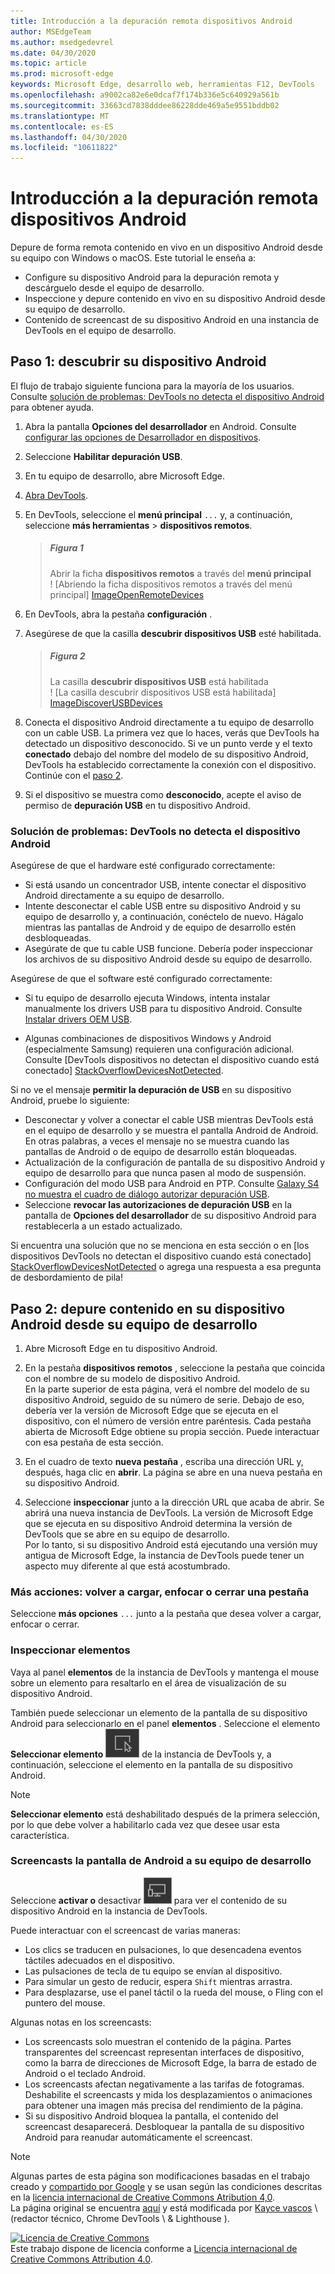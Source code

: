 ```yaml
---
title: Introducción a la depuración remota dispositivos Android
author: MSEdgeTeam
ms.author: msedgedevrel
ms.date: 04/30/2020
ms.topic: article
ms.prod: microsoft-edge
keywords: Microsoft Edge, desarrollo web, herramientas F12, DevTools
ms.openlocfilehash: a9002ca82e6e0dcaf7f174b336e5c640929a561b
ms.sourcegitcommit: 33663cd7838dddee86228dde469a5e9551bddb02
ms.translationtype: MT
ms.contentlocale: es-ES
ms.lasthandoff: 04/30/2020
ms.locfileid: "10611822"
---
```

<!-- Copyright Kayce Basques 

   Licensed under the Apache License, Version 2.0 (the "License");
   you may not use this file except in compliance with the License.
   You may obtain a copy of the License at

       https://www.apache.org/licenses/LICENSE-2.0

   Unless required by applicable law or agreed to in writing, software
   distributed under the License is distributed on an "AS IS" BASIS,
   WITHOUT WARRANTIES OR CONDITIONS OF ANY KIND, either express or implied.
   See the License for the specific language governing permissions and
   limitations under the License.  -->  




<!--
<style>
.devtools-inline {
  max-height: 1em;
  vertical-align: middle;
}
</style>
-->  
# Introducción a la depuración remota dispositivos Android   



Depure de forma remota contenido en vivo en un dispositivo Android desde su equipo con Windows o macOS.  Este tutorial le enseña a:  

*   Configure su dispositivo Android para la depuración remota y descárguelo desde el equipo de desarrollo.  
*   Inspeccione y depure contenido en vivo en su dispositivo Android desde su equipo de desarrollo.  
*   Contenido de screencast de su dispositivo Android en una instancia de DevTools en el equipo de desarrollo.  

<!--
> ##### Figure 1  
> Remote Debugging lets you inspect a page running on an Android device from your development machine  
> ![Remote Debugging lets you inspect a page running on an Android device from your development machine][ImageRemoteDebugging]  -->

## Paso 1: descubrir su dispositivo Android   

El flujo de trabajo siguiente funciona para la mayoría de los usuarios.  Consulte [solución de problemas: DevTools no detecta el dispositivo Android](#troubleshooting-devtools-is-not-detecting-the-android-device) para obtener ayuda.  

1.  Abra la pantalla **Opciones del desarrollador** en Android.  Consulte [configurar las opciones de Desarrollador en dispositivos](https://developer.android.com/studio/debug/dev-options.html).  
1.  Seleccione **Habilitar depuración USB**.  
1.  En tu equipo de desarrollo, abre Microsoft Edge.  
1.  [Abra DevTools][DevToolsOpen].  
1.  En DevTools, seleccione el **menú principal** `...` y, a continuación, seleccione **más herramientas**  >  **dispositivos remotos**.  
    
    > ##### Figura 1  
    > Abrir la ficha **dispositivos remotos** a través del **menú principal**  
    > ! [Abriendo la ficha dispositivos remotos a través del menú principal] [ImageOpenRemoteDevices]  

1.  En DevTools, abra la pestaña **configuración** .  

1.  Asegúrese de que la casilla **descubrir dispositivos USB** esté habilitada.  
    
    > ##### Figura 2  
    > La casilla **descubrir dispositivos USB** está habilitada  
    > ! [La casilla descubrir dispositivos USB está habilitada] [ImageDiscoverUSBDevices]  

1.  Conecta el dispositivo Android directamente a tu equipo de desarrollo con un cable USB.  La primera vez que lo haces, verás que DevTools ha detectado un dispositivo desconocido.  Si ve un punto verde y el texto **conectado** debajo del nombre del modelo de su dispositivo Android, DevTools ha establecido correctamente la conexión con el dispositivo.  Continúe con el [paso 2](#step-2-debug-content-on-your-android-device-from-your-development-machine).  
    <!--
    > ##### Figure 4  
    > The **Remote Devices** tab has successfully detected an unknown device that is pending authorization  
    > ![The Remote Devices tab has successfully detected an unknown device that is pending authorization][ImageUnknownDevice]  -->

1.  Si el dispositivo se muestra como **desconocido**, acepte el aviso de permiso de **depuración USB** en tu dispositivo Android.  

### Solución de problemas: DevTools no detecta el dispositivo Android   

Asegúrese de que el hardware esté configurado correctamente:  

*   Si está usando un concentrador USB, intente conectar el dispositivo Android directamente a su equipo de desarrollo.  
*   Intente desconectar el cable USB entre su dispositivo Android y su equipo de desarrollo y, a continuación, conéctelo de nuevo.  Hágalo mientras las pantallas de Android y de equipo de desarrollo estén desbloqueadas.  
*   Asegúrate de que tu cable USB funcione.  Debería poder inspeccionar los archivos de su dispositivo Android desde su equipo de desarrollo.  

Asegúrese de que el software esté configurado correctamente:  

*   Si tu equipo de desarrollo ejecuta Windows, intenta instalar manualmente los drivers USB para tu dispositivo Android.  Consulte [Instalar drivers OEM USB][AndroidUSBDrivers].  
    
*   Algunas combinaciones de dispositivos Windows y Android (especialmente Samsung) requieren una configuración adicional.  Consulte [DevTools dispositivos no detectan el dispositivo cuando está conectado] [StackOverflowDevicesNotDetected].  
    
Si no ve el mensaje **permitir la depuración de USB** en su dispositivo Android, pruebe lo siguiente:  

*   Desconectar y volver a conectar el cable USB mientras DevTools está en el equipo de desarrollo y se muestra el pantalla Android de Android.  En otras palabras, a veces el mensaje no se muestra cuando las pantallas de Android o de equipo de desarrollo están bloqueadas.
*   Actualización de la configuración de pantalla de su dispositivo Android y equipo de desarrollo para que nunca pasen al modo de suspensión.  
*   Configuración del modo USB para Android en PTP.  Consulte [Galaxy S4 no muestra el cuadro de diálogo autorizar depuración USB][StackExchangeGalaxyS4DoesNotShowDialogBox].  
*   Seleccione **revocar las autorizaciones de depuración USB** en la pantalla de **Opciones del desarrollador** de su dispositivo Android para restablecerla a un estado actualizado.  

Si encuentra una solución que no se menciona en esta sección o en [los dispositivos DevTools no detectan el dispositivo cuando está conectado] [StackOverflowDevicesNotDetected] o agrega una respuesta a esa pregunta de desbordamiento de pila<!--, or [open an issue in the webfundamentals repository][GitHubWebFundamentalsNewIssue]-->!  

## Paso 2: depure contenido en su dispositivo Android desde su equipo de desarrollo   

1.  Abre Microsoft Edge en tu dispositivo Android.  

1.  En la pestaña **dispositivos remotos** , seleccione la pestaña que coincida con el nombre de su modelo de dispositivo Android.  
    En la parte superior de esta página, verá el nombre del modelo de su dispositivo Android, seguido de su número de serie.  Debajo de eso, debería ver la versión de Microsoft Edge que se ejecuta en el dispositivo, con el número de versión entre paréntesis.  Cada pestaña abierta de Microsoft Edge obtiene su propia sección.  Puede interactuar con esa pestaña de esta sección.  <!--If there are any apps using WebView, you see a section for each of those apps, too.  --><!--In [**Figure 5**](#figure-5) there are no tabs or WebViews open.  -->
    <!--
    > ##### Figure 5  
    > A connected remote device  
    > ![A connected remote device][ImageConnectedRemoteDevice]  -->

1.  En el cuadro de texto **nueva pestaña** , escriba una dirección URL y, después, haga clic en **abrir**.  La página se abre en una nueva pestaña en su dispositivo Android.  

1.  Seleccione **inspeccionar** junto a la dirección URL que acaba de abrir.  Se abrirá una nueva instancia de DevTools.  La versión de Microsoft Edge que se ejecuta en su dispositivo Android determina la versión de DevTools que se abre en su equipo de desarrollo.  
    Por lo tanto, si su dispositivo Android está ejecutando una versión muy antigua de Microsoft Edge, la instancia de DevTools puede tener un aspecto muy diferente al que está acostumbrado.  

### Más acciones: volver a cargar, enfocar o cerrar una pestaña   

Seleccione **más opciones** `...` junto a la pestaña que desea volver a cargar, enfocar o cerrar.  
<!--
> ##### Figure 6  
> The menu for reloading, focusing, or closing a tab  
> ![The menu for reloading, focusing, or closing a tab][ImageReload]  -->

### Inspeccionar elementos   

Vaya al panel **elementos** de la instancia de DevTools y mantenga el mouse sobre un elemento para resaltarlo en el área de visualización de su dispositivo Android.  

También puede seleccionar un elemento de la pantalla de su dispositivo Android para seleccionarlo en el panel **elementos** .  Seleccione el elemento **Seleccionar elemento** ![ ][ImageSelectElementIcon] de la instancia de DevTools y, a continuación, seleccione el elemento en la pantalla de su dispositivo Android.  

> [!NOTE]
> **Seleccionar elemento** está deshabilitado después de la primera selección, por lo que debe volver a habilitarlo cada vez que desee usar esta característica.  

### Screencasts la pantalla de Android a su equipo de desarrollo   

Seleccione **activar o** desactivar ![ la demostración de alternancia ][ImageToggleScreencastIcon] para ver el contenido de su dispositivo Android en la instancia de DevTools.  

Puede interactuar con el screencast de varias maneras:  

*   Los clics se traducen en pulsaciones, lo que desencadena eventos táctiles adecuados en el dispositivo.  
*   Las pulsaciones de tecla de tu equipo se envían al dispositivo.  
*   Para simular un gesto de reducir, espera `Shift` mientras arrastra.  
*   Para desplazarse, use el panel táctil o la rueda del mouse, o Fling con el puntero del mouse.

Algunas notas en los screencasts:  

*   Los screencasts solo muestran el contenido de la página.  Partes transparentes del screencast representan interfaces de dispositivo, como la barra de direcciones de Microsoft Edge, la barra de estado de Android o el teclado Android.  
*   Los screencasts afectan negativamente a las tarifas de fotogramas.  Deshabilite el screencasts y mida los desplazamientos o animaciones para obtener una imagen más precisa del rendimiento de la página.  
*   Si su dispositivo Android bloquea la pantalla, el contenido del screencast desaparecerá.  Desbloquear la pantalla de su dispositivo Android para reanudar automáticamente el screencast.  





<!-- image links -->  

[ImageSelectElementIcon]: /microsoft-edge/devtools-guide-chromium/media/select-element-icon.msft.png  
[ImageToggleScreencastIcon]: /microsoft-edge/devtools-guide-chromium/media/toggle-screencast-icon.msft.png  

<!--[ImageRemoteDebugging]: /microsoft-edge/devtools-guide-chromium/media/remote-debugging--remote-debugging.msft.png "old Figure 1:  Remote Debugging lets you inspect a page running on an Android device from your development machine"  -->  
[ImageOpenRemoteDevices]:/Microsoft-Edge/DevTools-Guide-Chromium/Media/Remote-Debugging-More-Tools-Remote-Devices.msft.png "Ilustración 1: abrir la pestaña dispositivos remotos a través del menú principal"  
[ImageDiscoverUSBDevices]:/Microsoft-Edge/DevTools-Guide-Chromium/Media/Remote-Debugging-Remote-Devices-Tab.msft.png "Ilustración 2: la casilla descubrir dispositivos USB está habilitada"  
<!--[ImageUnknownDevice]: /microsoft-edge/devtools-guide-chromium/media/remote-debugging--unknown-device.msft.png "old Figure 4:  The Remote Devices tab has successfully detected an unknown device that is pending authorization"  -->  
<!--[ImageConnectedRemoteDevice]: /microsoft-edge/devtools-guide-chromium/media/remote-debugging--connected-remote-device.msft.png "old Figure 5:  A connected remote device"  -->
<!--[ImageReload]: /microsoft-edge/devtools-guide-chromium/media/remote-debugging--reload.msft.png "old Figure 6: The menu for reloading, focusing, or closing a tab"  -->

<!-- links -->  

[DevToolsOpen]: /microsoft-edge/devtools-guide-chromium/open "Abrir Microsoft Edge DevTools"  

[AndroidUSBDrivers]: https://developer.android.com/tools/extras/oem-usb.html "Instalar controladores USB para OEM | Desarrolladores de Android"  

<!-- [GitHubWebFundamentalsNewIssue]: https://github.com/Alphabet/webfundamentals/issues/new?title=[Remote%20Debugging] "GitHub - Web Fundamentals - New Issue"  -->  
[StackOverflowDevicesNotDetected]: https://stackoverflow.com/questions/21925992 "los dispositivos DevTools no detectan el dispositivo cuando el desbordamiento de pila está conectado"  

[StackExchangeGalaxyS4DoesNotShowDialogBox]: https://android.stackexchange.com/questions/101933 "ADB-intercambio de pila de entusiastas de Android"  

> [!NOTE]
> Algunas partes de esta página son modificaciones basadas en el trabajo creado y [compartido por Google][GoogleSitePolicies] y se usan según las condiciones descritas en la [licencia internacional de Creative Commons Atribution 4,0][CCA4IL].  
> La página original se encuentra [aquí](https://developers.google.com/web/tools/chrome-devtools/remote-debugging/index) y está modificada por [Kayce vascos][KayceBasques] \ (redactor técnico, Chrome DevTools \ & Lighthouse \).  

[![Licencia de Creative Commons][CCby4Image]][CCA4IL]  
Este trabajo dispone de licencia conforme a [Licencia internacional de Creative Commons Attribution 4.0][CCA4IL].  

[CCA4IL]: https://creativecommons.org/licenses/by/4.0  
[CCby4Image]: https://i.creativecommons.org/l/by/4.0/88x31.png  
[GoogleSitePolicies]: https://developers.google.com/terms/site-policies  
[KayceBasques]: https://developers.google.com/web/resources/contributors/kaycebasques  

